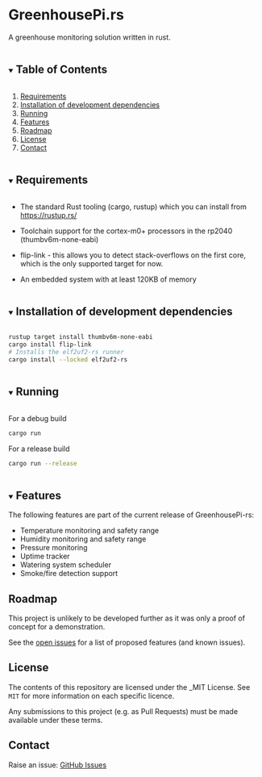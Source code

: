 # GreenhousePi.rs

A greenhouse monitoring solution written in rust.

<!-- TABLE OF CONTENTS -->
<details open="open">
  
  <summary><h2 style="display: inline-block">Table of Contents</h2></summary>
  <ol>
    <li><a href="#markdown-header-requirements">Requirements</a></li>
    <li><a href="#installation-of-development-dependencies">Installation of development dependencies</a></li>
    <li><a href="#running">Running</a></li>
    <li><a href="#features">Features</a></li>
    <li><a href="#roadmap">Roadmap</a></li>
    <li><a href="#license">License</a></li>
    <li><a href="#contact">Contact</a></li>
  </ol>
</details>

<!-- Requirements -->
<details open="open">
  <summary><h2 style="display: inline-block" id="requirements">Requirements</h2></summary>
  
- The standard Rust tooling (cargo, rustup) which you can install from https://rustup.rs/

- Toolchain support for the cortex-m0+ processors in the rp2040 (thumbv6m-none-eabi)

- flip-link - this allows you to detect stack-overflows on the first core, which is the only supported target for now.

- An embedded system with at least 120KB of memory

</details>

<!-- Installation of development dependencies -->
<details open="open">
  <summary><h2 style="display: inline-block" id="installation-of-development-dependencies">Installation of development dependencies</h2></summary>

```sh
rustup target install thumbv6m-none-eabi
cargo install flip-link
# Installs the elf2uf2-rs runner
cargo install --locked elf2uf2-rs
```
</details>


<!-- Running -->
<details open="open">
  <summary><h2 style="display: inline-block" id="running">Running</h2></summary>
  
For a debug build
```sh
cargo run
```
For a release build
```sh
cargo run --release
```
</details>

<!-- Features -->
<details open="open">
  <summary><h2 style="display: inline-block" id="features">Features</h2></summary>
  The following features are part of the current release of GreenhousePi-rs:

- Temperature monitoring and safety range
- Humidity monitoring and safety range
- Pressure monitoring
- Uptime tracker
- Watering system scheduler
- Smoke/fire detection support
</details>

<!-- ROADMAP -->

## Roadmap

This project is unlikely to be developed further as it was only a proof of concept for a demonstration.

See the [open issues](https://github.com/rp-rs/rp2040-project-template/issues) for a list of
proposed features (and known issues).

## License

The contents of this repository are licensed under the _MIT License. 
See `MIT` for more information on each specific licence.

Any submissions to this project (e.g. as Pull Requests) must be made available
under these terms.

## Contact

Raise an issue: [GitHub Issues](https://github.com/QPCrummer/GreenhousePi-rs/issues)
